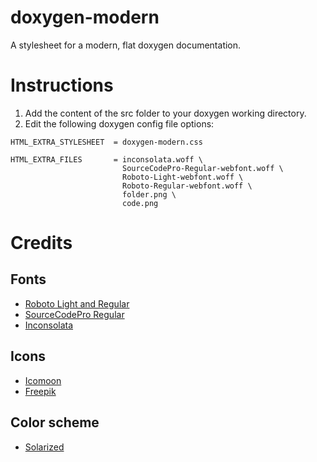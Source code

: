 doxygen-modern
==============

A stylesheet for a modern, flat doxygen documentation.

# Instructions

1. Add the content of the src folder to your doxygen working directory.
2. Edit the following doxygen config file options:

```
HTML_EXTRA_STYLESHEET  = doxygen-modern.css

HTML_EXTRA_FILES       = inconsolata.woff \
                         SourceCodePro-Regular-webfont.woff \
                         Roboto-Light-webfont.woff \
                         Roboto-Regular-webfont.woff \
                         folder.png \
                         code.png
```

# Credits

## Fonts

- [Roboto Light and Regular](http://developer.android.com/design/style/typography.html)
- [SourceCodePro Regular](https://github.com/adobe/source-code-pro)
- [Inconsolata](http://levien.com/type/myfonts/inconsolata.html)

## Icons

- [Icomoon](http://www.flaticon.com/authors/icomoon)
- [Freepik](http://www.flaticon.com/authors/freepik)

## Color scheme

- [Solarized](http://ethanschoonover.com/solarized)